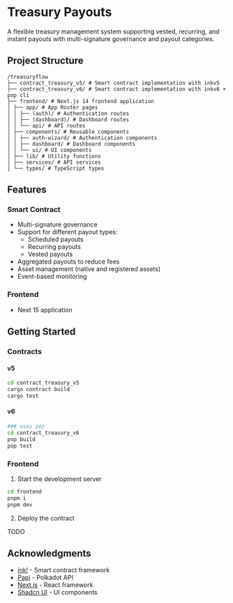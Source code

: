 # Treasury Payouts

A flexible treasury management system supporting vested, recurring, and instant payouts with multi-signature governance and payout categories.

## Project Structure

```plaintext
/treasuryflow
├── contract_treasury_v5/ # Smart contract implementation with inkv5
├── contract_treasury_v6/ # Smart contract implementation with inkv6 + pop cli
├── frontend/ # Next.js 14 frontend application
│ ├── app/ # App Router pages
│ │ ├── (auth)/ # Authentication routes
│ │ ├── (dashboard)/ # Dashboard routes
│ │ └── api/ # API routes
│ ├── components/ # Reusable components
│ │ ├── auth-wizard/ # Authentication components
│ │ ├── dashboard/ # Dashboard components
│ │ └── ui/ # UI components
│ ├── lib/ # Utility functions
│ ├── services/ # API services
│ └── types/ # TypeScript types
```

## Features

### Smart Contract

- Multi-signature governance
- Support for different payout types:
  - Scheduled payouts
  - Recurring payouts
  - Vested payouts
- Aggregated payouts to reduce fees
- Asset management (native and registered assets)
- Event-based monitoring

### Frontend

- Next 15 application

## Getting Started

### Contracts

#### v5

```bash
cd contract_treasury_v5
cargo contract build
cargo test
```

#### v6

```bash
### uses pop
cd contract_treasury_v6
pop build
pop test
```

### Frontend

1. Start the development server

```bash
cd frontend
pnpm i
pnpm dev
```

2. Deploy the contract

TODO

## Acknowledgments

- [ink!](https://use.ink/) - Smart contract framework
- [Papi](https://papi.how) - Polkadot API
- [Next.js](https://nextjs.org/) - React framework
- [Shadcn UI](https://ui.shadcn.com/) - UI components
